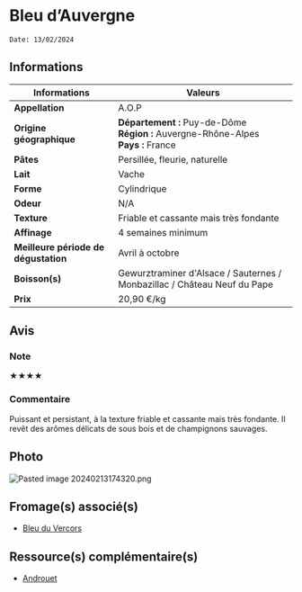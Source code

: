 # Bleu d’Auvergne
```
Date: 13/02/2024
```
## Informations

| Informations | Valeurs |
| ---- | ---- |
| **Appellation** | A.O.P |
| **Origine géographique** | **Département :** Puy-de-Dôme<br>**Région :** Auvergne-Rhône-Alpes<br>**Pays :** France  |
| **Pâtes** | Persillée, fleurie, naturelle |
| **Lait** | Vache |
| **Forme** | Cylindrique |
| **Odeur** | N/A |
| **Texture** | Friable et cassante mais très fondante |
| **Affinage** | 4 semaines minimum |
| **Meilleure période de dégustation** | Avril à octobre |
| **Boisson(s)** | Gewurztraminer d'Alsace / Sauternes / Monbazillac / Château Neuf du Pape |
| **Prix** | 20,90 €/kg |

## Avis
### Note
★★★★
### Commentaire
Puissant et persistant, à la texture friable et cassante mais très fondante. Il revêt des arômes délicats de sous bois et de champignons sauvages.

## Photo
![Pasted image 20240213174320.png](./M%C3%A9dias/Pasted%20image%2020240213174320.png)

## Fromage(s) associé(s)
* [Bleu du Vercors](./Bleu%20du%20Vercors.md)

## Ressource(s) complémentaire(s)
* [Androuet](https://androuet.com/Bleu-d-auvergne-139.html)